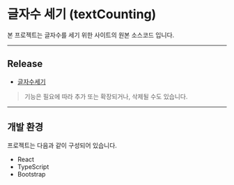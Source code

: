 # 글자수 세기 (textCounting)

본 프로젝트는 글자수를 세기 위한 사이트의 원본 소스코드 입니다.

---

## Release

- [글자수세기](https://textcounting.github.io/)

> 기능은 필요에 따라 추가 또는 확장되거나, 삭제될 수도 있습니다.

---

## 개발 환경

프로젝트는 다음과 같이 구성되어 있습니다.
  - React
  - TypeScript
  - Bootstrap 

